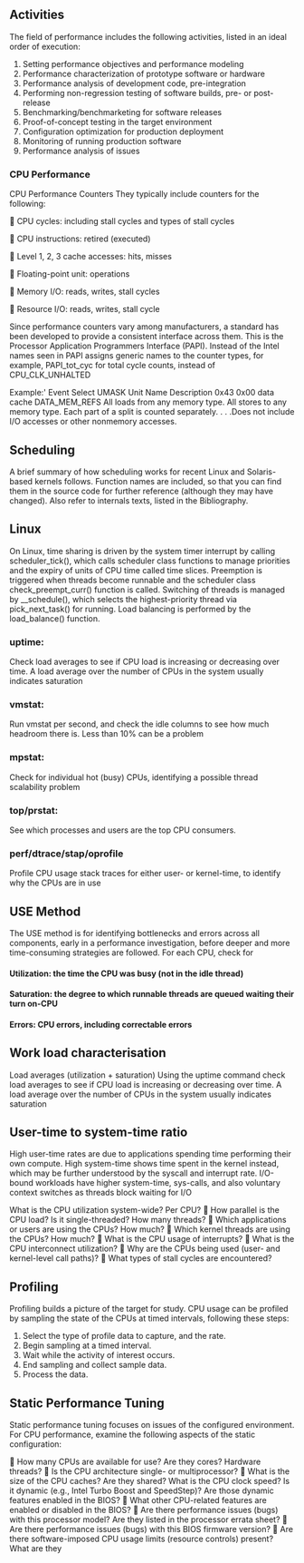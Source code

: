 ## Activities

The field of performance includes the following activities, listed in an ideal order of
execution:

1. Setting performance objectives and performance modeling
2. Performance characterization of prototype software or hardware
3. Performance analysis of development code, pre-integration
4. Performing non-regression testing of software builds, pre- or post-release
5. Benchmarking/benchmarketing for software releases
6. Proof-of-concept testing in the target environment
7. Configuration optimization for production deployment
8. Monitoring of running production software
9. Performance analysis of issues

###  CPU Performance 

CPU Performance Counters
 They typically include counters for the following:
 
 CPU cycles: including stall cycles and types of stall cycles

 CPU instructions: retired (executed)

 Level 1, 2, 3 cache accesses: hits, misses

 Floating-point unit: operations

 Memory I/O: reads, writes, stall cycles

 Resource I/O: reads, writes, stall cycle

Since performance counters vary among manufacturers, a standard has been developed to provide a consistent interface across them. This is the Processor Application Programmers Interface (PAPI). Instead of the Intel names seen in
PAPI assigns generic names to the counter types, for example, PAPI_tot_cyc for total cycle counts, instead of CPU_CLK_UNHALTED

Example:' 
Event Select  UMASK         Unit           Name            Description
0x43           0x00       data cache   DATA_MEM_REFS        All loads from any memory type. All stores to any memory type. Each part of a split is counted separately. . . .Does not include I/O accesses or other nonmemory accesses.

## Scheduling 
A brief summary of how scheduling works for recent Linux and Solaris-based kernels follows. Function names are included, so that you can find them in the
source code for further reference (although they may have changed). Also refer to internals texts, listed in the Bibliography.

## Linux
On Linux, time sharing is driven by the system timer interrupt by calling scheduler_tick(), which calls scheduler class functions to manage priorities
and the expiry of units of CPU time called time slices. Preemption is triggered when threads become runnable and the scheduler class check_preempt_curr()
function is called. Switching of threads is managed by __schedule(), which selects the highest-priority thread via pick_next_task() for running. Load balancing is performed by the load_balance() function.

### uptime: 
 Check load averages to see if CPU load is increasing or decreasing over time. A load average over the number of CPUs in the system usually indicates saturation

### vmstat: 
 Run vmstat per second, and check the idle columns to see how much headroom there is. Less than 10% can be a problem
 
###  mpstat: 
Check for individual hot (busy) CPUs, identifying a possible thread scalability problem

### top/prstat: 
 See which processes and users are the top CPU consumers.
 
### perf/dtrace/stap/oprofile 
Profile CPU usage stack traces for either user- or kernel-time, to identify why the CPUs are in use

## USE Method

The USE method is for identifying bottlenecks and errors across all components, early in a performance investigation, before deeper and more time-consuming
strategies are followed.
For each CPU, check for

####  Utilization: the time the CPU was busy (not in the idle thread)
####  Saturation: the degree to which runnable threads are queued waiting their turn on-CPU
####  Errors: CPU errors, including correctable errors

## Work load characterisation 
Load averages (utilization + saturation)
Using the uptime command check load averages to see if CPU load is increasing or decreasing over time. A load average over the number of CPUs in the system usually indicates saturation


## User-time to system-time ratio
High user-time rates are due to applications spending time performing their own compute. High system-time shows time spent in the kernel instead, which may be further understood by the syscall and interrupt rate. I/O-bound workloads have higher system-time, sys-calls, and also voluntary context switches as threads block waiting for I/O

What is the CPU utilization system-wide? Per CPU?
 How parallel is the CPU load? Is it single-threaded? How many threads?
 Which applications or users are using the CPUs? How much?
 Which kernel threads are using the CPUs? How much?
 What is the CPU usage of interrupts?
 What is the CPU interconnect utilization?
 Why are the CPUs being used (user- and kernel-level call paths)?
 What types of stall cycles are encountered?
 
## Profiling

Profiling builds a picture of the target for study. CPU usage can be profiled by
sampling the state of the CPUs at timed intervals, following these steps:
1. Select the type of profile data to capture, and the rate.
2. Begin sampling at a timed interval.
3. Wait while the activity of interest occurs.
4. End sampling and collect sample data.
5. Process the data.

 
 ## Static Performance Tuning
Static performance tuning focuses on issues of the configured environment. For CPU performance, examine the following aspects of the static configuration:

 How many CPUs are available for use? Are they cores? Hardware threads?
 Is the CPU architecture single- or multiprocessor?
 What is the size of the CPU caches? Are they shared?
  What is the CPU clock speed? Is it dynamic (e.g., Intel Turbo Boost and SpeedStep)? Are those dynamic features enabled in the BIOS?
 What other CPU-related features are enabled or disabled in the BIOS?
 Are there performance issues (bugs) with this processor model? Are they listed in the processor errata sheet?
 Are there performance issues (bugs) with this BIOS firmware version?
 Are there software-imposed CPU usage limits (resource controls) present? What are they


